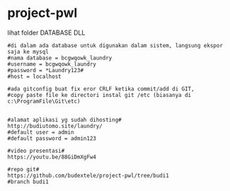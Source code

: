 # project-pwl

lihat folder DATABASE DLL

    #di dalam ada database untuk digunakan dalam sistem, langsung ekspor saja ke mysql
    #nama database = bcgwqowk_laundry
    #username = bcgwqowk_laundry
    #password = *Laundry123#
    #host = localhost

    #ada gitconfig buat fix eror CRLF ketika commit/add di GIT,
    #copy paste file ke directori instal git /etc (biasanya di c:\ProgramFile\Git\etc)


    #alamat aplikasi yg sudah dihosting#
    http://budiutomo.site/laundry/
    #default user = admin
    #default password = admin123
    
    #video presentasi#
    https://youtu.be/88GiDmXgFw4
    
    #repo git#
    https://github.com/budextele/project-pwl/tree/budi1
    #branch budi1
